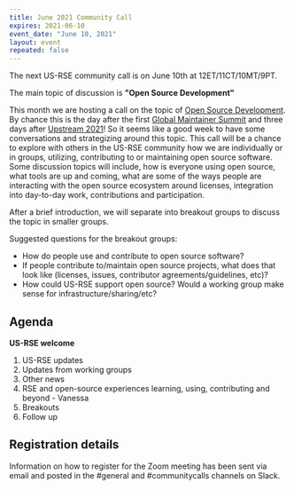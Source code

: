 ```yaml
---
title: June 2021 Community Call
expires: 2021-06-10
event_date: "June 10, 2021"
layout: event
repeated: false
---
```


The next US-RSE community call is on June 10th at 12ET/11CT/10MT/9PT.

The main topic of discussion is
**"Open Source Development"**

This month we are hosting a call
on the topic of [Open Source Development](https://github.com/USRSE/monthly-community-calls/issues/4).
By chance this is the day after the first [Global Maintainer Summit](https://globalmaintainersummit.github.com) and
three days after [Upstream 2021](https://explore.tidelift.com/upstream/)! So it seems like a good week
to have some conversations and strategizing around this topic.
This call will be a chance to explore with others in the US-RSE community how we are 
individually or in groups, utilizing, contributing to or maintaining open source software.
Some discussion topics will include, how is everyone using open source, what tools are up and coming, what are
some of the ways people are interacting with the open source ecosystem around licenses, integration into day-to-day work,
contributions and participation. 

After a brief introduction, we will separate into breakout groups to discuss the topic in smaller groups.

Suggested questions for the breakout groups:
- How do people use and contribute to open source software? 
- If people contribute to/maintain open source projects, what does that look like (licenses, issues, contributor agreements/guidelines, etc)?
- How could US-RSE support open source? Would a working group make sense for infrastructure/sharing/etc? 

## Agenda

**US-RSE welcome**  
 1. US-RSE updates
 1. Updates from working groups
 1. Other news
 1. RSE and open-source experiences learning, using, contributing and beyond - Vanessa
 1. Breakouts
 1. Follow up


## Registration details
Information on how to register for the Zoom meeting has been sent via email and posted in the #general and #communitycalls channels on Slack.
